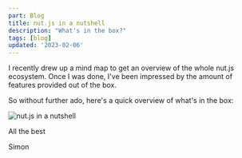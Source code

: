 ```yaml
---
part: Blog
title: nut.js in a nutshell
description: "What's in the box?"
tags: [blog]
updated: '2023-02-06'
---
```


I recently drew up a mind map to get an overview of the whole nut.js ecosystem.
Once I was done, I've been impressed by the amount of features provided out of the box.

So without further ado, here's a quick overview of what's in the box:

![nut.js in a nutshell](/assets/nutshell.png)

All the best

Simon